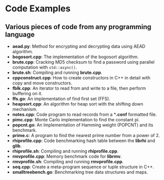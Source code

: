 # Code Examples

## Various pieces of code from any programming language

- **aead.py**: Method for encrypting and decrypting data using AEAD algorithm.
- **bogosort.cpp**: The implementation of the bogosort algorithm.
- **brute.cpp**: Cracking MD5 checksum to find a password using parallel computation with `std::async()`.
- **brute.sh**: Compiling and running **brute.cpp**.
- **cppconstruct.cpp**: How to create constructors in C++ in detail with copy and move constructors.
- **fblk.cpp**: An iterator to read from and write to a file, then perform buffering on it.
- **ffs.go**: An implementation of find first set (FFS).
- **heapsort.cpp**: An algorithm for heap sort with the shifting down mechanism.
- **notes.cpp**: Code program to read records from a ***.conf** formatted file.
- **pimc.cpp**: Monte Carlo implementation to find the constant pi.
- **popcnt.go**: An Implementation of Hamming weight (POPCNT) and its benchmark.
- **prime.c**: A program to find the nearest prime number from a power of 2.
- **rhiprofile.cpp**: Code benchmarking hash table between the **librhi** and **glib**.
- **rhiprofile.sh**: Compiling and running **rhiprofile.cpp**.
- **rmvprofile.cpp**: Memory benchmark code for **librmv**.
- **rmvprofile.sh**: Compiling and running **rmvprofile.cpp**.
- **seq.cpp**: Create a meta-program sequence or tuple structure in C++.
- **smalltreebench.go**: Benchmarking tree data structures and maps.
